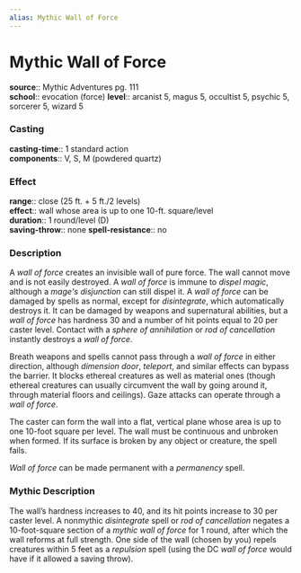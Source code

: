 ```yaml
---
alias: Mythic Wall of Force
---
```


# Mythic Wall of Force

**source**:: Mythic Adventures pg. 111  
**school**:: evocation (force)
**level**:: arcanist 5, magus 5, occultist 5, psychic 5, sorcerer 5, wizard 5

### Casting 

**casting-time**:: 1 standard action  
**components**:: V, S, M (powdered quartz)

### Effect 

**range**:: close (25 ft. + 5 ft./2 levels)  
**effect**:: wall whose area is up to one 10-ft. square/level  
**duration**:: 1 round/level (D)  
**saving-throw**:: none
**spell-resistance**:: no

### Description 

A *wall of force* creates an invisible wall of pure force. The wall cannot move and is not easily destroyed. A *wall of force* is immune to *dispel magic*, although a *mage's disjunction* can still dispel it. A *wall of force* can be damaged by spells as normal, except for *disintegrate*, which automatically destroys it. It can be damaged by weapons and supernatural abilities, but a *wall of force* has hardness 30 and a number of hit points equal to 20 per caster level. Contact with a *sphere of annihilation* or *rod of cancellation* instantly destroys a *wall of force*.  
  
Breath weapons and spells cannot pass through a *wall of force* in either direction, although *dimension door*, *teleport*, and similar effects can bypass the barrier. It blocks ethereal creatures as well as material ones (though ethereal creatures can usually circumvent the wall by going around it, through material floors and ceilings). Gaze attacks can operate through a *wall of force*.  
  
The caster can form the wall into a flat, vertical plane whose area is up to one 10-foot square per level. The wall must be continuous and unbroken when formed. If its surface is broken by any object or creature, the spell fails.  
  
*Wall of force* can be made permanent with a *permanency* spell.

### Mythic Description

The wall’s hardness increases to 40, and its hit points increase to 30 per caster level. A nonmythic *disintegrate* spell or *rod of cancellation* negates a 10-foot-square section of a *mythic wall of force* for 1 round, after which the wall reforms at full strength. One side of the wall (chosen by you) repels creatures within 5 feet as a *repulsion* spell (using the DC *wall of force* would have if it allowed a saving throw).
